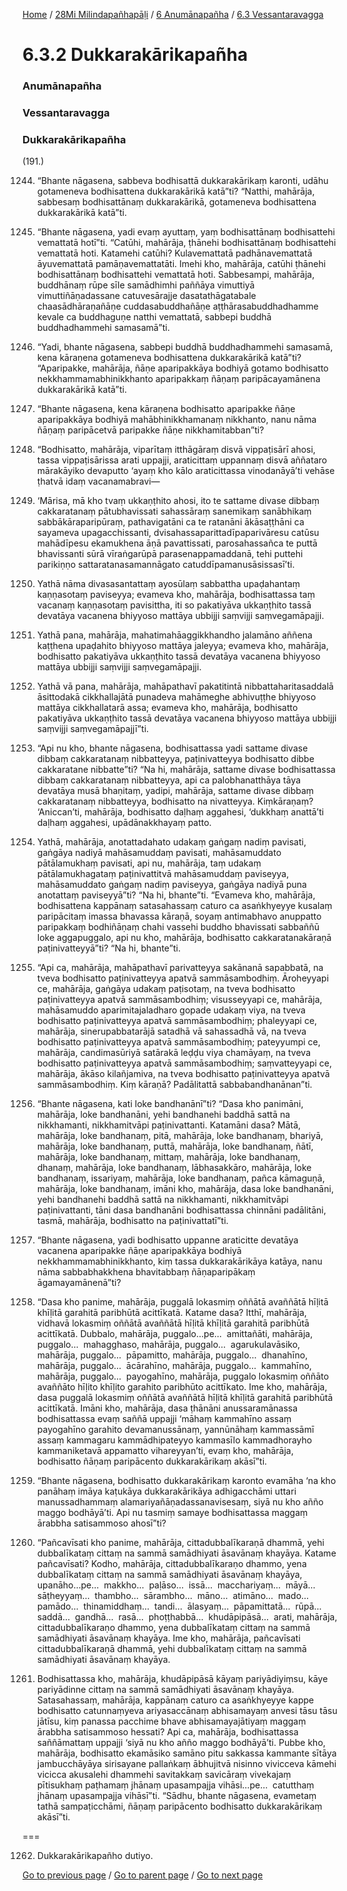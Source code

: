 
[Home](/) / [28Mi Milindapañhapāḷi](/tipitaka/28Mi.md) / [6 Anumānapañha](/tipitaka/28Mi/6.md) / [6.3 Vessantaravagga](/tipitaka/28Mi/6/6.3.md)

# 6.3.2 Dukkarakārikapañha

### Anumānapañha

### Vessantaravagga

### Dukkarakārikapañha

(191.)

1244. “Bhante nāgasena, sabbeva bodhisattā dukkarakārikaṃ karonti, udāhu gotameneva bodhisattena dukkarakārikā katā”ti? “Natthi, mahārāja, sabbesaṃ bodhisattānaṃ dukkarakārikā, gotameneva bodhisattena dukkarakārikā katā”ti.

1245. “Bhante nāgasena, yadi evaṃ ayuttaṃ, yaṃ bodhisattānaṃ bodhisattehi vemattatā hotī”ti. “Catūhi, mahārāja, ṭhānehi bodhisattānaṃ bodhisattehi vemattatā hoti. Katamehi catūhi? Kulavemattatā padhānavemattatā āyuvemattatā pamāṇavemattatāti. Imehi kho, mahārāja, catūhi ṭhānehi bodhisattānaṃ bodhisattehi vemattatā hoti. Sabbesampi, mahārāja, buddhānaṃ rūpe sīle samādhimhi paññāya vimuttiyā vimuttiñāṇadassane catuvesārajje dasatathāgatabale chaasādhāraṇañāṇe cuddasabuddhañāṇe aṭṭhārasabuddhadhamme kevale ca buddhaguṇe natthi vemattatā, sabbepi buddhā buddhadhammehi samasamā”ti.

1246. “Yadi, bhante nāgasena, sabbepi buddhā buddhadhammehi samasamā, kena kāraṇena gotameneva bodhisattena dukkarakārikā katā”ti? “Aparipakke, mahārāja, ñāṇe aparipakkāya bodhiyā gotamo bodhisatto nekkhammamabhinikkhanto aparipakkaṃ ñāṇaṃ paripācayamānena dukkarakārikā katā”ti.

1247. “Bhante nāgasena, kena kāraṇena bodhisatto aparipakke ñāṇe aparipakkāya bodhiyā mahābhinikkhamanaṃ nikkhanto, nanu nāma ñāṇaṃ paripācetvā paripakke ñāṇe nikkhamitabban”ti?

1248. “Bodhisatto, mahārāja, viparītaṃ itthāgāraṃ disvā vippaṭisārī ahosi, tassa vippaṭisārissa arati uppajji, araticittaṃ uppannaṃ disvā aññataro mārakāyiko devaputto ‘ayaṃ kho kālo araticittassa vinodanāyā’ti vehāse ṭhatvā idaṃ vacanamabravi—

1249. ‘Mārisa, mā kho tvaṃ ukkaṇṭhito ahosi, ito te sattame divase dibbaṃ cakkaratanaṃ pātubhavissati sahassāraṃ sanemikaṃ sanābhikaṃ sabbākāraparipūraṃ, pathavigatāni ca te ratanāni ākāsaṭṭhāni ca sayameva upagacchissanti, dvisahassaparittadīpaparivāresu catūsu mahādīpesu ekamukhena āṇā pavattissati, parosahassañca te puttā bhavissanti sūrā vīraṅgarūpā parasenappamaddanā, tehi puttehi parikiṇṇo sattaratanasamannāgato catuddīpamanusāsissasī’ti.

1250. Yathā nāma divasasantattaṃ ayosūlaṃ sabbattha upaḍahantaṃ kaṇṇasotaṃ paviseyya; evameva kho, mahārāja, bodhisattassa taṃ vacanaṃ kaṇṇasotaṃ pavisittha, iti so pakatiyāva ukkaṇṭhito tassā devatāya vacanena bhiyyoso mattāya ubbijji saṃvijji saṃvegamāpajji.

1251. Yathā pana, mahārāja, mahatimahāaggikkhandho jalamāno aññena kaṭṭhena upaḍahito bhiyyoso mattāya jaleyya; evameva kho, mahārāja, bodhisatto pakatiyāva ukkaṇṭhito tassā devatāya vacanena bhiyyoso mattāya ubbijji saṃvijji saṃvegamāpajji.

1252. Yathā vā pana, mahārāja, mahāpathavī pakatitintā nibbattaharitasaddalā āsittodakā cikkhallajātā punadeva mahāmeghe abhivuṭṭhe bhiyyoso mattāya cikkhallatarā assa; evameva kho, mahārāja, bodhisatto pakatiyāva ukkaṇṭhito tassā devatāya vacanena bhiyyoso mattāya ubbijji saṃvijji saṃvegamāpajjī”ti.

1253. “Api nu kho, bhante nāgasena, bodhisattassa yadi sattame divase dibbaṃ cakkaratanaṃ nibbatteyya, paṭinivatteyya bodhisatto dibbe cakkaratane nibbatte”ti? “Na hi, mahārāja, sattame divase bodhisattassa dibbaṃ cakkaratanaṃ nibbatteyya, api ca palobhanatthāya tāya devatāya musā bhaṇitaṃ, yadipi, mahārāja, sattame divase dibbaṃ cakkaratanaṃ nibbatteyya, bodhisatto na nivatteyya. Kiṃkāraṇaṃ? ‘Aniccan’ti, mahārāja, bodhisatto daḷhaṃ aggahesi, ‘dukkhaṃ anattā’ti daḷhaṃ aggahesi, upādānakkhayaṃ patto.

1254. Yathā, mahārāja, anotattadahato udakaṃ gaṅgaṃ nadiṃ pavisati, gaṅgāya nadiyā mahāsamuddaṃ pavisati, mahāsamuddato pātālamukhaṃ pavisati, api nu, mahārāja, taṃ udakaṃ pātālamukhagataṃ paṭinivattitvā mahāsamuddaṃ paviseyya, mahāsamuddato gaṅgaṃ nadiṃ paviseyya, gaṅgāya nadiyā puna anotattaṃ paviseyyā”ti? “Na hi, bhante”ti. “Evameva kho, mahārāja, bodhisattena kappānaṃ satasahassaṃ caturo ca asaṅkhyeyye kusalaṃ paripācitaṃ imassa bhavassa kāraṇā, soyaṃ antimabhavo anuppatto paripakkaṃ bodhiñāṇaṃ chahi vassehi buddho bhavissati sabbaññū loke aggapuggalo, api nu kho, mahārāja, bodhisatto cakkaratanakāraṇā paṭinivatteyyā”ti? “Na hi, bhante”ti.

1255. “Api ca, mahārāja, mahāpathavī parivatteyya sakānanā sapabbatā, na tveva bodhisatto paṭinivatteyya apatvā sammāsambodhiṃ. Āroheyyapi ce, mahārāja, gaṅgāya udakaṃ paṭisotaṃ, na tveva bodhisatto paṭinivatteyya apatvā sammāsambodhiṃ; visusseyyapi ce, mahārāja, mahāsamuddo aparimitajaladharo gopade udakaṃ viya, na tveva bodhisatto paṭinivatteyya apatvā sammāsambodhiṃ; phaleyyapi ce, mahārāja, sinerupabbatarājā satadhā vā sahassadhā vā, na tveva bodhisatto paṭinivatteyya apatvā sammāsambodhiṃ; pateyyumpi ce, mahārāja, candimasūriyā satārakā leḍḍu viya chamāyaṃ, na tveva bodhisatto paṭinivatteyya apatvā sammāsambodhiṃ; saṃvatteyyapi ce, mahārāja, ākāso kilañjamiva, na tveva bodhisatto paṭinivatteyya apatvā sammāsambodhiṃ. Kiṃ kāraṇā? Padālitattā sabbabandhanānan”ti.

1256. “Bhante nāgasena, kati loke bandhanānī”ti? “Dasa kho panimāni, mahārāja, loke bandhanāni, yehi bandhanehi baddhā sattā na nikkhamanti, nikkhamitvāpi paṭinivattanti. Katamāni dasa? Mātā, mahārāja, loke bandhanaṃ, pitā, mahārāja, loke bandhanaṃ, bhariyā, mahārāja, loke bandhanaṃ, puttā, mahārāja, loke bandhanaṃ, ñātī, mahārāja, loke bandhanaṃ, mittaṃ, mahārāja, loke bandhanaṃ, dhanaṃ, mahārāja, loke bandhanaṃ, lābhasakkāro, mahārāja, loke bandhanaṃ, issariyaṃ, mahārāja, loke bandhanaṃ, pañca kāmaguṇā, mahārāja, loke bandhanaṃ, imāni kho, mahārāja, dasa loke bandhanāni, yehi bandhanehi baddhā sattā na nikkhamanti, nikkhamitvāpi paṭinivattanti, tāni dasa bandhanāni bodhisattassa chinnāni padālitāni, tasmā, mahārāja, bodhisatto na paṭinivattatī”ti.

1257. “Bhante nāgasena, yadi bodhisatto uppanne araticitte devatāya vacanena aparipakke ñāṇe aparipakkāya bodhiyā nekkhammamabhinikkhanto, kiṃ tassa dukkarakārikāya katāya, nanu nāma sabbabhakkhena bhavitabbaṃ ñāṇaparipākaṃ āgamayamānenā”ti?

1258. “Dasa kho panime, mahārāja, puggalā lokasmiṃ oññātā avaññātā hīḷitā khīḷitā garahitā paribhūtā acittīkatā. Katame dasa? Itthī, mahārāja, vidhavā lokasmiṃ oññātā avaññātā hīḷitā khīḷitā garahitā paribhūtā acittīkatā. Dubbalo, mahārāja, puggalo…pe…  amittañāti, mahārāja, puggalo…  mahagghaso, mahārāja, puggalo…  agarukulavāsiko, mahārāja, puggalo…  pāpamitto, mahārāja, puggalo…  dhanahīno, mahārāja, puggalo…  ācārahīno, mahārāja, puggalo…  kammahīno, mahārāja, puggalo…  payogahīno, mahārāja, puggalo lokasmiṃ oññāto avaññāto hīḷito khīḷito garahito paribhūto acittīkato. Ime kho, mahārāja, dasa puggalā lokasmiṃ oññātā avaññātā hīḷitā khīḷitā garahitā paribhūtā acittīkatā. Imāni kho, mahārāja, dasa ṭhānāni anussaramānassa bodhisattassa evaṃ saññā uppajji ‘māhaṃ kammahīno assaṃ payogahīno garahito devamanussānaṃ, yannūnāhaṃ kammassāmī assaṃ kammagaru kammādhipateyyo kammasīlo kammadhorayho kammaniketavā appamatto vihareyyan’ti, evaṃ kho, mahārāja, bodhisatto ñāṇaṃ paripācento dukkarakārikaṃ akāsī”ti.

1259. “Bhante nāgasena, bodhisatto dukkarakārikaṃ karonto evamāha ‘na kho panāhaṃ imāya kaṭukāya dukkarakārikāya adhigacchāmi uttari manussadhammaṃ alamariyañāṇadassanavisesaṃ, siyā nu kho añño maggo bodhāyā’ti. Api nu tasmiṃ samaye bodhisattassa maggaṃ ārabbha satisammoso ahosī”ti?

1260. “Pañcavīsati kho panime, mahārāja, cittadubbalīkaraṇā dhammā, yehi dubbalīkataṃ cittaṃ na sammā samādhiyati āsavānaṃ khayāya. Katame pañcavīsati? Kodho, mahārāja, cittadubbalīkaraṇo dhammo, yena dubbalīkataṃ cittaṃ na sammā samādhiyati āsavānaṃ khayāya, upanāho…pe…  makkho…  paḷāso…  issā…  macchariyaṃ…  māyā…  sāṭheyyaṃ…  thambho…  sārambho…  māno…  atimāno…  mado…  pamādo…  thinamiddhaṃ…  tandi…  ālasyaṃ…  pāpamittatā…  rūpā…  saddā…  gandhā…  rasā…  phoṭṭhabbā…  khudāpipāsā…  arati, mahārāja, cittadubbalīkaraṇo dhammo, yena dubbalīkataṃ cittaṃ na sammā samādhiyati āsavānaṃ khayāya. Ime kho, mahārāja, pañcavīsati cittadubbalīkaraṇā dhammā, yehi dubbalīkataṃ cittaṃ na sammā samādhiyati āsavānaṃ khayāya.

1261. Bodhisattassa kho, mahārāja, khudāpipāsā kāyaṃ pariyādiyiṃsu, kāye pariyādinne cittaṃ na sammā samādhiyati āsavānaṃ khayāya. Satasahassaṃ, mahārāja, kappānaṃ caturo ca asaṅkhyeyye kappe bodhisatto catunnaṃyeva ariyasaccānaṃ abhisamayaṃ anvesi tāsu tāsu jātīsu, kiṃ panassa pacchime bhave abhisamayajātiyaṃ maggaṃ ārabbha satisammoso hessati? Api ca, mahārāja, bodhisattassa saññāmattaṃ uppajji ‘siyā nu kho añño maggo bodhāyā’ti. Pubbe kho, mahārāja, bodhisatto ekamāsiko samāno pitu sakkassa kammante sītāya jambucchāyāya sirisayane pallaṅkaṃ ābhujitvā nisinno vivicceva kāmehi vicicca akusalehi dhammehi savitakkaṃ savicāraṃ vivekajaṃ pītisukhaṃ paṭhamaṃ jhānaṃ upasampajja vihāsi…pe…  catutthaṃ jhānaṃ upasampajja vihāsī”ti. “Sādhu, bhante nāgasena, evametaṃ tathā sampaṭicchāmi, ñāṇaṃ paripācento bodhisatto dukkarakārikaṃ akāsī”ti.

===

1262. Dukkarakārikapañho dutiyo.



[Go to previous page](/tipitaka/28Mi/6/6.3/6.3.1.md) / [Go to parent page](/tipitaka/28Mi/6/6.3.md) / [Go to next page](/tipitaka/28Mi/6/6.3/6.3.3.md)


